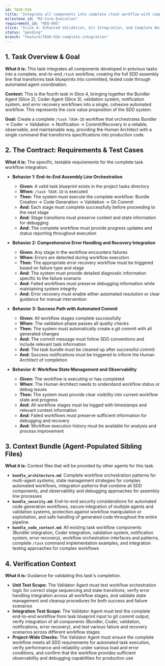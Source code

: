 ```yaml
---
id: TASK-016
title: "Integrate all components into complete /task workflow with comprehensive error handling"
milestone_id: "M2-Core-Execution"
requirement_id: "REQ-005"
slice: "Slice 4: Enhanced Validation, Git Integration, and Complete Workflow"
status: "pending"
branch: "feature/TASK-016-complete-integration"
---
```


## 1. Task Overview & Goal

**What it is:** This task integrates all components developed in previous tasks into a complete, end-to-end `/task` workflow, creating the full SDD assembly line that transforms task blueprints into committed, tested code through automated agent coordination.

**Context:** This is the fourth task in Slice 4, bringing together the Bundler Agent (Slice 2), Coder Agent (Slice 3), validation system, notification system, and error recovery workflows into a single, cohesive automated workflow. This represents the core value proposition of the SDD system.

**Goal:** Create a complete `/task TASK-ID` workflow that orchestrates Bundler → Coder → Validation → Notification → Commit/Recovery in a reliable, observable, and maintainable way, providing the Human Architect with a single command that transforms specifications into production code.

## 2. The Contract: Requirements & Test Cases

**What it is:** The specific, testable requirements for the complete task workflow integration.

* **Behavior 1: End-to-End Assembly Line Orchestration**
  * **Given:** A valid task blueprint exists in the project tasks directory
  * **When:** `/task TASK-ID` is executed
  * **Then:** The system must execute the complete workflow: Bundle Creation → Code Generation → Validation → Git Commit
  * **And:** Each stage must complete successfully before proceeding to the next stage
  * **And:** Stage transitions must preserve context and state information for debugging
  * **And:** The complete workflow must provide progress updates and status reporting throughout execution

* **Behavior 2: Comprehensive Error Handling and Recovery Integration**
  * **Given:** Any stage in the workflow encounters failures
  * **When:** Errors are detected during workflow execution
  * **Then:** The appropriate error recovery workflow must be triggered based on failure type and stage
  * **And:** The system must provide detailed diagnostic information specific to the failure scenario
  * **And:** Failed workflows must preserve debugging information while maintaining system integrity
  * **And:** Error recovery must enable either automated resolution or clear guidance for manual intervention

* **Behavior 3: Success Path with Automated Commit**
  * **Given:** All workflow stages complete successfully
  * **When:** The validation phase passes all quality checks
  * **Then:** The system must automatically create a git commit with all generated changes
  * **And:** The commit message must follow SDD conventions and include relevant task information
  * **And:** The task bundle must be cleaned up after successful commit
  * **And:** Success notifications must be triggered to inform the Human Architect of completion

* **Behavior 4: Workflow State Management and Observability**
  * **Given:** The workflow is executing or has completed
  * **When:** The Human Architect needs to understand workflow status or debug issues
  * **Then:** The system must provide clear visibility into current workflow state and progress
  * **And:** All workflow stages must be logged with timestamps and relevant context information
  * **And:** Failed workflows must preserve sufficient information for debugging and recovery
  * **And:** Workflow execution history must be available for analysis and process improvement

## 3. Context Bundle (Agent-Populated Sibling Files)

**What it is:** Context files that will be provided by other agents for this task.

* **`bundle_architecture.md`:** Complete workflow orchestration patterns for multi-agent systems, state management strategies for complex automated workflows, integration patterns that combine all SDD components, and observability and debugging approaches for assembly line processes
* **`bundle_security.md`:** End-to-end security considerations for automated code generation workflows, secure integration of multiple agents and validation systems, protection against workflow manipulation or exploitation, and safe handling of generated code throughout the entire pipeline
* **`bundle_code_context.md`:** All existing task workflow components (Bundler integration, Coder integration, validation system, notification system, error recovery), workflow orchestration interfaces and patterns, complete `/task` command implementation examples, and integration testing approaches for complex workflows

## 4. Verification Context

**What it is:** Guidance for validating this task's completion.

* **Unit Test Scope:** The Validator Agent must test workflow orchestration logic for correct stage sequencing and state transitions, verify error handling integration across all workflow stages, and validate state management and cleanup procedures for both success and failure scenarios
* **Integration Test Scope:** The Validator Agent must test the complete end-to-end workflow from task blueprint input to git commit output, verify integration of all components (Bundler, Coder, validation, notifications, error recovery), and test various failure and recovery scenarios across different workflow stages
* **Project-Wide Checks:** The Validator Agent must ensure the complete workflow meets all SDD requirements for automated task execution, verify performance and reliability under various load and error conditions, and confirm that the workflow provides sufficient observability and debugging capabilities for production use